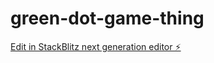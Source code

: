 # green-dot-game-thing

[Edit in StackBlitz next generation editor ⚡️](https://stackblitz.com/~/github.com/happycoder123456/green-dot-game-thing)